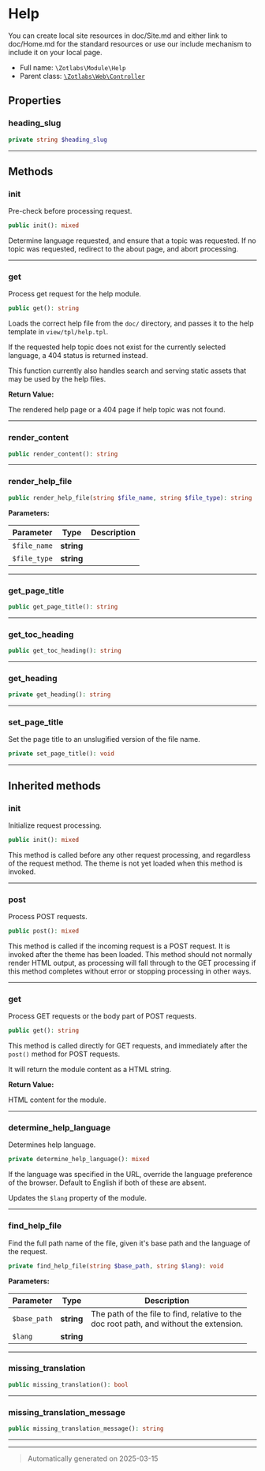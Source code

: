 
# Help

You can create local site resources in doc/Site.md and either link to doc/Home.md for the standard resources
or use our include mechanism to include it on your local page.



* Full name: `\Zotlabs\Module\Help`
* Parent class: [`\Zotlabs\Web\Controller`](../Web/Controller.md)



## Properties


### heading_slug



```php
private string $heading_slug
```






***

## Methods


### init

Pre-check before processing request.

```php
public init(): mixed
```

Determine language requested, and ensure that a topic was requested.
If no topic was requested, redirect to the about page, and abort
processing.










***

### get

Process get request for the help module.

```php
public get(): string
```

Loads the correct help file from the `doc/` directory, and passes it to
the help template in `view/tpl/help.tpl`.

If the requested help topic does not exist for the currently selected
language, a 404 status is returned instead.

This function currently also handles search and serving static assets
that may be used by the help files.







**Return Value:**

The rendered help page or a 404 page if help topic was
not found.




***

### render_content



```php
public render_content(): string
```












***

### render_help_file



```php
public render_help_file(string $file_name, string $file_type): string
```








**Parameters:**

| Parameter | Type | Description |
|-----------|------|-------------|
| `$file_name` | **string** |  |
| `$file_type` | **string** |  |





***

### get_page_title



```php
public get_page_title(): string
```












***

### get_toc_heading



```php
public get_toc_heading(): string
```












***

### get_heading



```php
private get_heading(): string
```












***

### set_page_title

Set the page title to an unslugified version of the file name.

```php
private set_page_title(): void
```












***


## Inherited methods


### init

Initialize request processing.

```php
public init(): mixed
```

This method is called before any other request processing, and
regardless of the request method. The theme is not yet loaded when
this method is invoked.










***

### post

Process POST requests.

```php
public post(): mixed
```

This method is called if the incoming request is a POST request. It is
invoked after the theme has been loaded. This method should not normally
render HTML output, as processing will fall through to the GET processing
if this method completes without error or stopping processing in other
ways.










***

### get

Process GET requests or the body part of POST requests.

```php
public get(): string
```

This method is called directly for GET requests, and immediately after the
`post()` method for POST requests.

It will return the module content as a HTML string.







**Return Value:**

HTML content for the module.




***

### determine_help_language

Determines help language.

```php
private determine_help_language(): mixed
```

If the language was specified in the URL, override the language preference
of the browser. Default to English if both of these are absent.

Updates the `$lang` property of the module.










***

### find_help_file

Find the full path name of the file, given it's base path and
the language of the request.

```php
private find_help_file(string $base_path, string $lang): void
```








**Parameters:**

| Parameter | Type | Description |
|-----------|------|-------------|
| `$base_path` | **string** | The path of the file to find, relative to the<br />doc root path, and without the extension. |
| `$lang` | **string** |  |





***

### missing_translation



```php
public missing_translation(): bool
```












***

### missing_translation_message



```php
public missing_translation_message(): string
```












***


***
> Automatically generated on 2025-03-15
